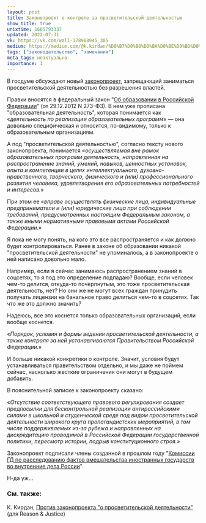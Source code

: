```yaml
---
layout: post
title: Законопроект о контроле за просветительской деятельностью
show_title: true
unixtime: 1605793337
updated: 2022-07-31
vk: https://vk.com/wall-178968945_305
medium: https://medium.com/@k.kirdan/%D0%B7%D0%B0%D0%BA%D0%BE%D0%BD%D0%BE%D0%BF%D1%80%D0%BE%D0%B5%D0%BA%D1%82-%D0%BE-%D0%BA%D0%BE%D0%BD%D1%82%D1%80%D0%BE%D0%BB%D0%B5-%D0%B7%D0%B0-%D0%BF%D1%80%D0%BE%D1%81%D0%B2%D0%B5%D1%82%D0%B8%D1%82%D0%B5%D0%BB%D1%8C%D1%81%D0%BA%D0%BE%D0%B9-%D0%B4%D0%B5%D1%8F%D1%82%D0%B5%D0%BB%D1%8C%D0%BD%D0%BE%D1%81%D1%82%D1%8C%D1%8E-1192814bcd40
tags: ["законодательство", "замечания"]
meta_tags: неактуально
importance: 1
---
```

В госдуме обсуждают новый [законопроект](https://sozd.duma.gov.ru/bill/1057895-7), запрещающий заниматься просветительской деятельностью без разрешения властей. 

Правки вносятся в федеральный закон "[Об образовании в Российской Федерации](http://www.kremlin.ru/acts/bank/36698)" (от 29.12.2012 N 273-ФЗ). В нем уже прописана "образовательная деятельность", которая понимается как «_деятельность по реализации образовательных программ_» — она довольно специфическая и относится, по-видимому, только к образовательным организациям.

А под "просветительской деятельностью", согласно тексту нового законопроекта, понимается «_осуществляемая вне рамок образовательных программ деятельность, направленная на распространение знаний, умений, навыков, ценностных установок, опыта и компетенции в целях интеллектуального, духовно-нравственного, творческого, физического и (или) профессионального развития человека, удовлетворения его образовательных потребностей и интересов._»
 
При этом ее «_вправе осуществлять физические лица, индивидуальные предприниматели и (или) юридические лица при соблюдении требований, предусмотренных настоящим Федеральным законом, а также иными нормативными правовыми актами Российской Федерации._»

Я пока не могу понять, на кого это все распространяется и как должно будет контролироваться. Ранее в законе об образовании никакой "просветительской деятельности" не упоминалось, а в законопроекте о ней написано довольно мало.

Например, если я сейчас занимаюсь распространением знаний в соцсетях, то я под это определение подпадаю? Вообще, если человек чем-то делится, откуда-то почерпнутым, это тоже просветительская деятельность, нет? Но они же не могут всех граждан принудить получать лицензии на банальное право делиться чем-то в соцсетях. Так что же это должно значить? 

Надеюсь, все это коснется только образовательных организаций, если вообще коснется.

«_Порядок, условия и формы ведения просветительской деятельности, а также контроля за ней устанавливаются Правительством Российской Федерации._»

И больше никакой конкретики о контроле. Значит, условия будут устанавливаться правительством отдельно, и мы даже не поймем сейчас, насколько жесткие ограничения они могут в будущем добавить.

В пояснительной записке к законопроекту сказано:

«_Отсутствие соответствующего правового регулирования создает предпосылки для бесконтрольной реализации антироссийскими силами в школьной и студенческой среде под видом просветительской деятельности широкого круга пропагандистских мероприятий, в том числе поддерживаемых из-за рубежа и направленных на дискредитацию проводимой в Российской Федерации государственной политики, пересмотр истории, подрыв конституционного строя._»

Законопроект подписали члены созданной в прошлом году "[Комиссии ГД по расследованию фактов вмешательства иностранных государств во внутренние дела России](https://www.gosduma.net/structure/committees/2848381/)".

Н-да уж...

### См. также:

К. Кирдан, [Против законопроекта "о просветительской деятельности"](https://vk.com/wall-187680241_1685) (для Reason & Justice)
